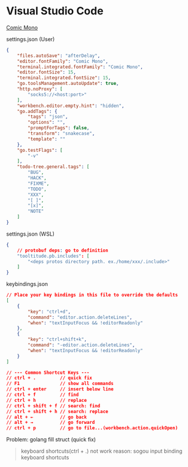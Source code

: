 # Visual Studio Code

[Comic Mono](https://github.com/dtinth/comic-mono-font)

settings.json (User)
```json
{
    "files.autoSave": "afterDelay",
    "editor.fontFamily": "Comic Mono",
    "terminal.integrated.fontFamily": "Comic Mono",
    "editor.fontSize": 15,
    "terminal.integrated.fontSize": 15,
    "go.toolsManagement.autoUpdate": true,
    "http.noProxy": [
        "socks5://<host:port>"
    ],
    "workbench.editor.empty.hint": "hidden",
    "go.addTags": {
        "tags": "json",
        "options": "",
        "promptForTags": false,
        "transform": "snakecase",
        "template": ""
    },
    "go.testFlags": [
        "-v"
    ],
    "todo-tree.general.tags": [
        "BUG",
        "HACK",
        "FIXME",
        "TODO",
        "XXX",
        "[ ]",
        "[x]",
        "NOTE"
    ]
}
```

settings.json (WSL)
```json
{
    // protobuf deps: go to definition
    "tooltitude.pb.includes": [
        "<deps protos directory path. ex./home/xxx/.include>"
    ]
}
```

keybindings.json
```json
// Place your key bindings in this file to override the defaults
[
    {
        "key": "ctrl+d",
        "command": "editor.action.deleteLines",
        "when": "textInputFocus && !editorReadonly"
    },
    {
        "key": "ctrl+shift+k",
        "command": "-editor.action.deleteLines",
        "when": "textInputFocus && !editorReadonly"
    }
]

// --- Common Shortcut Keys ---
// ctrl + .         // quick fix
// F1               // show all commands
// ctrl + enter     // insert below line
// ctrl + f         // find
// ctrl + h         // replace
// ctrl + shift + f // search: find
// ctrl + shift + h // search: replace
// alt + ←          // go back
// alt + →          // go forward
// ctrl + p         // go to file...(workbench.action.quickOpen)
```

Problem: golang fill struct (quick fix)
> keyboard shortcuts(ctrl + .) not work
> reason: sogou input binding keyboard shortcuts